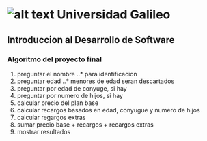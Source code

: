 # ![alt text](https://www.galileo.edu/wp-content/themes/galileo-theme/img/logo-header.png "UG") Universidad Galileo
## Introduccion al Desarrollo de Software
### Algoritmo del proyecto final

1. preguntar el nombre
..* para identificacion 
2. preguntar edad
..* menores de edad seran descartados
3. preguntar por edad de conyuge, si hay
4. preguntar por numero de hijos, si hay
5. calcular precio del plan base
6. calcular recargos basados en edad, conyugue y numero de hijos
7. calcular regargos extras
8. sumar precio base + recargos + recargos extras
9. mostrar resultados
